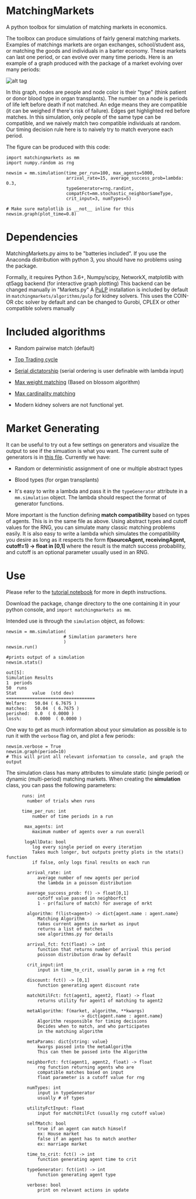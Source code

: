 # MatchingMarkets
A python toolbox for simulation of matching markets in economics.

The toolbox can produce simulations of fairly general matching markets. Examples of matchings markets are organ exchanges, school/student ass, or matching the goods and individuals in a barter economy. These markets can last one period, or can evolve over many time periods. Here is an example of a graph produced with the package of a market evolving over many periods:

![alt tag](https://raw.githubusercontent.com/VHRanger/matchingmarkets/master/matching%20graph%20example.gif)
    
In this graph, nodes are people and node color is their "type" (think patient or donor blood type in organ transplants). The number on a node is periods of life left before death if not matched. An edge means they are compatible (it can be weighed if there's risk of failure). Edges get highlighted red before matches. In this simulation, only people of the same type can be compatible, and we naively match two compatible individuals at random. Our timing decision rule here is to naively try to match everyone each period.

The figure can be produced with this code:

    import matchingmarkets as mm
    import numpy.random as rng

    newsim = mm.simulation(time_per_run=100, max_agents=5000,
                           arrival_rate=15, average_success_prob=lambda: 0.3,
                           typeGenerator=rng.randint,
                           compatFct=mm.stochastic_neighborSameType,
                           crit_input=3, numTypes=5)
    
    # Make sure matplotlib is __not__ inline for this
    newsim.graph(plot_time=0.8)
                 
                 
# Dependencies

MatchingMarkets.py aims to be "batteries included". If you use the Anaconda distribution with python 3, you should have no problems using the package.

Formally, it requires Python 3.6+, Numpy/scipy, NetworkX, matplotlib with qt5agg backend (for interactive graph plotting) This backend can be changed manually in "Markets.py" A [PuLP](https://github.com/coin-or/pulp) installation is included by default in `matchingmarkets/algorithms/pulp` for kidney solvers. This uses the COIN-OR cbc solver by default and can be changed to Gurobi, CPLEX or other compatible solvers manually

# Included algorithms

- Random pairwise match (default)

- [Top Trading cycle](https://en.wikipedia.org/wiki/Top_trading_cycle)

- [Serial dictatorship](https://jeremykun.com/2015/10/26/serial-dictatorships-and-house-allocation/) (serial ordering is user definable with lambda input)

- [Max weight matching](https://en.wikipedia.org/wiki/Blossom_algorithm) (Based on blossom algorithm)

- [Max cardinality matching](https://en.wikipedia.org/wiki/Matching_(graph_theory)) 

- Modern kidney solvers are not functional yet.


# Market Generating

It can be useful to try out a few settings on generators and visualize the output to see if the simuation is what you want.  The current suite of generators is in [this file](https://github.com/QuantEcon/MatchingMarkets.py/blob/master/matchingmarkets/generators/basic.py). Currently we have:

- Random or deterministic assignment of one or multiple abstract types

- Blood types (for organ transplants)

- It's easy to write a lambda and pass it in the `typeGenerator` attribute in a `mm.simulation` object. The lambda should respect the format of generator functions. 

More important is the function defining **match compatibility** based on types of agents. This is in the same file as above. Using abstract types and cutoff values for the RNG, you can simulate many classic matching problems easily. It is also easy to write a lambda which simulates the compatibility you desire as long as it respects the form **f(sourceAgent, receivingAgent, cutoff=1) -> float in [0,1]** where the result is the match success probability, and cutoff is an optional parameter usually used in an RNG.

# Use

Please refer to the [tutorial notebook](https://github.com/QuantEcon/MatchingMarkets.py/blob/master/Papers%2C%20tutorials%2C%20etc/matchingmarkets%20package%20tutorial.ipynb) for more in depth instructions.

Download the package, change directory to the one containing it in your python console, and `import matchingmarkets as mm`.

Intended use is through the `simulation` object, as follows:

    newsim = mm.simulation(
                          # Simulation parameters here
                          )
    newsim.run()
    
    #prints output of a simulation
    newsim.stats()
    
    out[5]:
    Simulation Results
    1  periods
    50  runs
    Stat      value  (std dev)
    ==================================
    Welfare:   50.04 ( 6.7675 )
    matches:   50.04  ( 6.7675 )
    perished:  0.0  ( 0.0000 )
    loss%:     0.0000  ( 0.0000 )
    
One way to get as much information about your simulation as possible is to run it with the `verbose` flag on, and plot a few periods:

    newsim.verbose = True
    newsim.graph(period=10)
    # This will print all relevant information to console, and graph the output
   
The simulation class has many attributes to simulate static (single period) or dynamic (multi-period) matching markets. 
When creating the **simulation** class, you can pass the following parameters:

          runs: int
            number of trials when runs

          time_per_run: int
              number of time periods in a run

           max_agents: int
              maximum number of agents over a run overall

           logAllData: bool
              log every single period on every iteration
              Takes much longer, but outputs pretty plots in the stats() function
              if false, only logs final results on each run

            arrival_rate: int
                average number of new agents per period
                the lambda in a poisson distribution
                
            average_success_prob: f() -> float[0,1]
                cutoff value passed in neighborfct
                1 - pr(failure of match) for average of mrkt
                
            algorithm: f(list<agent>) -> dict{agent.name : agent.name}
                Matching Algorithm
                takes current agents in market as input
                returns a list of matches
                see algorithms.py for details
                
            arrival_fct: fct(float) -> int
                function that returns number of arrival this period
                poisson distribution draw by default
                
            crit_input:int
                input in time_to_crit, usually param in a rng fct
                
            discount: fct() -> [0,1]
                function generating agent discount rate
                
            matchUtilFct: fct(agent1, agent2, float) -> float
                returns utility for agent1 of matching to agent2
                
            metaAlgorithm: f(market, algorithm, **kwargs)
                                -> dict{agent.name : agent.name}
                Algorithm responsible for timing decisions
                Decides when to match, and who participates
                in the matching algorithm
                
            metaParams: dict{string: value}
                kwargs passed into the metaAlgorithm
                This can then be passed into the Algorithm
                
            neighborFct: fct(agent1, agent2, float) -> float
                rng function returning agents who are
                compatible matches based on input
                float parameter is a cutoff value for rng
                
            numTypes: int
                input in typeGenerator
                usually # of types

            utilityFctInput: float
                input for matchUtilFct (usually rng cutoff value)
                
            selfMatch: bool
                true if an agent can match himself
                ex: House market
                false if an agent has to match another
                ex: marriage market
                
            time_to_crit: fct() -> int
                function generating agent time to crit
                
            typeGenerator: fct(int) -> int
                function generating agent type
                
            verbose: bool
                print on relevant actions in update
